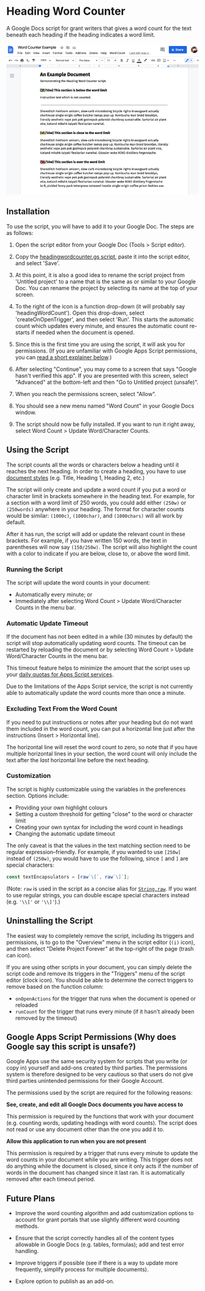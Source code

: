 # Heading Word Counter

A Google Docs script for grant writers that gives a word count for the text beneath each heading if the heading indicates a word limit.

![](https://github.com/tallcoleman/heading-word-counter/blob/main/assets/example.png)

## Installation

To use the script, you will have to add it to your Google Doc. The steps are as follows:

1. Open the script editor from your Google Doc (Tools > Script editor).

2. Copy the [headingwordcounter.gs script](https://github.com/tallcoleman/heading-word-counter/blob/main/headingwordcounter.gs), paste it into the script editor, and select 'Save'.

3. At this point, it is also a good idea to rename the script project from 'Untitled project' to a name that is the same as or similar to your Google Doc. You can rename the project by selecting its name at the top of your screen.

4. To the right of the icon is a function drop-down (it will probably say 'headingWordCount'). Open this drop-down, select 'createOnOpenTrigger', and then select 'Run'. This starts the automatic count which updates every minute, and ensures the automatic count re-starts if needed when the document is opened.

5. Since this is the first time you are using the script, it will ask you for permissions. (If you are unfamiliar with Google Apps Script permissions, you can [read a short explainer below](#google-apps-script-permissions-why-does-google-say-this-script-is-unsafe).)

6. After selecting "Continue", you may come to a screen that says "Google hasn't verified this app". If you are presented with this screen, select "Advanced" at the bottom-left and then "Go to Untitled project (unsafe)".

7. When you reach the permissions screen, select "Allow".

8. You should see a new menu named "Word Count" in your Google Docs window.

9.  The script should now be fully installed. If you want to run it right away, select Word Count > Update Word/Character Counts.


## Using the Script

The script counts all the words or characters below a heading until it reaches the next heading. In order to create a heading, you have to use [document styles](https://support.google.com/docs/answer/116338) (e.g. Title, Heading 1, Heading 2, etc.)

The script will only create and update a word count if you put a word or character limit in brackets somewhere in the heading text. For example, for a section with a word limit of 250 words, you could add either `(250w)` or `(250words)` anywhere in your heading. The format for character counts would be similar: `(1000c)`, `(1000char)`, and `(1000chars)` will all work by default.

After it has run, the script will add or update the relevant count in these brackets. For example, if you have written 150 words, the text in parentheses will now say `(150/250w)`. The script will also highlight the count with a color to indicate if you are below, close to, or above the word limit.

### Running the Script

The script will update the word counts in your document:
* Automatically every minute; or
* Immediately after selecting Word Count > Update Word/Character Counts in the menu bar.

### Automatic Update Timeout

If the document has not been edited in a while (30 minutes by default) the script will stop automatically updating word counts. The timeout can be restarted by reloading the document or by selecting Word Count > Update Word/Character Counts in the menu bar.

This timeout feature helps to minimize the amount that the script uses up your [daily quotas for Apps Script services](https://developers.google.com/apps-script/guides/services/quotas?hl=en).

Due to the limitations of the Apps Script service, the script is not currently able to automatically update the word counts more than once a minute.

### Excluding Text From the Word Count

If you need to put instructions or notes after your heading but do not want them included in the word count, you can put a horizontal line just after the instructions (Insert > Horizontal line).

The horizontal line will reset the word count to zero, so note that if you have multiple horizontal lines in your section, the word count will only include the text after the _last_ horizontal line before the next heading.

### Customization
The script is highly customizable using the variables in the preferences section. Options include:

* Providing your own highlight colours
* Setting a custom threshold for getting "close" to the word or character limit
* Creating your own syntax for including the word count in headings
* Changing the automatic update timeout

The only caveat is that the values in the text matching section need to be regular expression–friendly. For example, if you wanted to use `[250w]` instead of `(250w)`, you would have to use the following, since `[` and `]` are special characters:

```javascript
const textEncapsulators = [raw`\[`, raw`\]`];
```

(Note: `raw` is used in the script as a concise alias for [`String.raw`](https://developer.mozilla.org/en-US/docs/Web/JavaScript/Reference/Global_Objects/String/raw). If you want to use regular strings, you can double escape special characters instead (e.g. `'\\['` or `'\\]'`).)

## Uninstalling the Script

The easiest way to completely remove the script, including its triggers and permissions, is to go to the "Overview" menu in the script editor (`(i)` icon), and then select "Delete Project Forever" at the top-right of the page (trash can icon).

If you are using other scripts in your document, you can simply delete the script code and remove its triggers in the "Triggers" menu of the script editor (clock icon). You should be able to determine the correct triggers to remove based on the function column:

* `onOpenActions` for the trigger that runs when the document is opened or reloaded
* `runCount` for the trigger that runs every minute (if it hasn't already been removed by the timeout)


## Google Apps Script Permissions (Why does Google say this script is unsafe?)
Google Apps use the same security system for scripts that you write (or copy in) yourself and add-ons created by third parties. The permissions system is therefore designed to be very cautious so that users do not give third parties unintended permissions for their Google Account.

The permissions used by the script are required for the following reasons:

**See, create, and edit all Google Docs documents you have access to**

This permission is required by the functions that work with your document (e.g. counting words, updating headings with word counts). The script does not read or use any document other than the one you add it to.

**Allow this application to run when you are not present**

This permission is required by a trigger that runs every minute to update the word counts in your document while you are writing. This trigger does not do anything while the document is closed, since it only acts if the number of words in the document has changed since it last ran. It is automatically removed after each timeout period.


## Future Plans

* Improve the word counting algorithm and add customization options to account for grant portals that use slightly different word counting methods.

* Ensure that the script correctly handles all of the content types allowable in Google Docs (e.g. tables, formulas); add and test error handling.

* Improve triggers if possible (see if there is a way to update more frequently, simplify process for multiple documents).

* Explore option to publish as an add-on.
